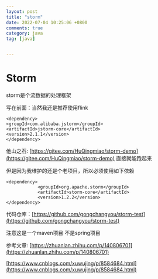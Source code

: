 ```yaml
---
layout: post
title: "storm"
date: 2022-07-04 10:25:06 +0800
comments: true
category: java
tag: [java]


---
```


# Storm

storm是个流数据的处理框架

写在前面：当然我还是推荐使用flink

```
<dependency>
<groupId>com.alibaba.jstorm</groupId>
<artifactId>jstorm-core</artifactId>
<version>2.1.1</version>
</dependency>
```

他山之石: [https://gitee.com/HuQingmiao/storm-demo](https://gitee.com/HuQingmiao/storm-demo)  直接就能跑起来



但是因为我维护的还是个老项目，所以必须使用如下依赖

```
<dependency>
            <groupId>org.apache.storm</groupId>
            <artifactId>storm-core</artifactId>
            <version>1.2.2</version>
</dependency>

```


代码仓库：[https://github.com/gongchangyou/storm-test](https://github.com/gongchangyou/storm-test)

注意这是一个maven项目 不是spring项目



参考文章:  [https://zhuanlan.zhihu.com/p/140806701](https://zhuanlan.zhihu.com/p/140806701)

[https://www.cnblogs.com/xuwujing/p/8584684.html](https://www.cnblogs.com/xuwujing/p/8584684.html)



